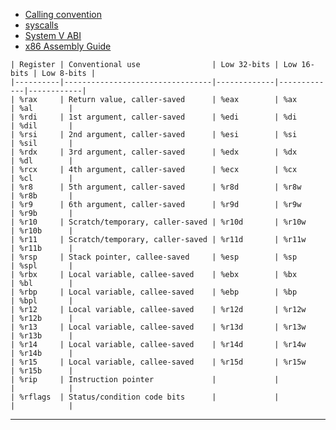 - [Calling convention][Calling convention]
- [syscalls][syscalls]
- [System V ABI][System V Application Binary Interface AMD64]
- [x86 Assembly Guide][x86 Assembly Guide]

```
| Register | Conventional use                | Low 32-bits | Low 16-bits | Low 8-bits |
|----------|---------------------------------|-------------|-------------|------------|
| %rax     | Return value, caller-saved      | %eax        | %ax         | %al        |
| %rdi     | 1st argument, caller-saved      | %edi        | %di         | %dil       |
| %rsi     | 2nd argument, caller-saved      | %esi        | %si         | %sil       |
| %rdx     | 3rd argument, caller-saved      | %edx        | %dx         | %dl        |
| %rcx     | 4th argument, caller-saved      | %ecx        | %cx         | %cl        |
| %r8      | 5th argument, caller-saved      | %r8d        | %r8w        | %r8b       |
| %r9      | 6th argument, caller-saved      | %r9d        | %r9w        | %r9b       |
| %r10     | Scratch/temporary, caller-saved | %r10d       | %r10w       | %r10b      |
| %r11     | Scratch/temporary, caller-saved | %r11d       | %r11w       | %r11b      |
| %rsp     | Stack pointer, callee-saved     | %esp        | %sp         | %spl       |
| %rbx     | Local variable, callee-saved    | %ebx        | %bx         | %bl        |
| %rbp     | Local variable, callee-saved    | %ebp        | %bp         | %bpl       |
| %r12     | Local variable, callee-saved    | %r12d       | %r12w       | %r12b      |
| %r13     | Local variable, callee-saved    | %r13d       | %r13w       | %r13b      |
| %r14     | Local variable, callee-saved    | %r14d       | %r14w       | %r14b      |
| %r15     | Local variable, callee-saved    | %r15d       | %r15w       | %r15b      |
| %rip     | Instruction pointer             |             |             |            |
| %rflags  | Status/condition code bits      |             |             |            |
```

---

[Calling convention]: https://web.stanford.edu/class/archive/cs/cs107/cs107.1174/guide_x86-64.html

[System V Application Binary Interface AMD64]: https://uclibc.org/docs/psABI-x86_64.pdf

[syscalls]: https://blog.rchapman.org/posts/Linux_System_Call_Table_for_x86_64/

[x86 Assembly Guide]: https://flint.cs.yale.edu/cs421/papers/x86-asm/asm.html